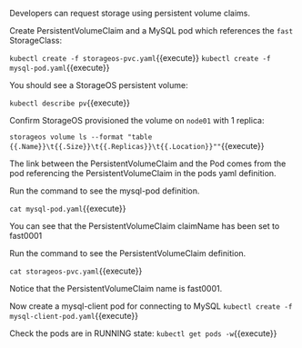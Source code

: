 Developers can request storage using persistent volume claims.

Create PersistentVolumeClaim and a MySQL pod which references the `fast` StorageClass:

`kubectl create -f storageos-pvc.yaml`{{execute}}
`kubectl create -f mysql-pod.yaml`{{execute}}

You should see a StorageOS persistent volume:

`kubectl describe pv`{{execute}}

Confirm StorageOS provisioned the volume on `node01` with 1 replica:

`storageos volume ls --format "table {{.Name}}\t{{.Size}}\t{{.Replicas}}\t{{.Location}}""`{{execute}}

The link between the PersistentVolumeClaim and the Pod comes from the pod
referencing the PersistentVolumeClaim in the pods yaml definition.

Run the command to see the mysql-pod definition. 

`cat mysql-pod.yaml`{{execute}}

You can see that the PersistentVolumeClaim claimName has been set to fast0001

Run the command to see the PersistentVolumeClaim definition. 

`cat storageos-pvc.yaml`{{execute}}

Notice that the PersistentVolumeClaim name is fast0001.

Now create a mysql-client pod for connecting to MySQL
`kubectl create -f mysql-client-pod.yaml`{{execute}}

Check the pods are in RUNNING state:
`kubectl get pods -w`{{execute}}